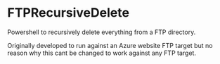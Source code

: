 FTPRecursiveDelete
==================

Powershell to recursively delete everything from a FTP directory.

Originally developed to run against an Azure website FTP target but no reason why this cant be changed to work against any FTP target.
